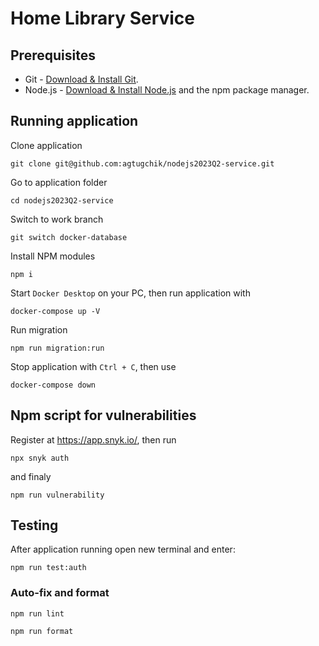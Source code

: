 # Home Library Service

## Prerequisites

- Git - [Download & Install Git](https://git-scm.com/downloads).
- Node.js - [Download & Install Node.js](https://nodejs.org/en/download/) and the npm package manager.

## Running application

Clone application

```
git clone git@github.com:agtugchik/nodejs2023Q2-service.git
```

Go to application folder

```
cd nodejs2023Q2-service
```

Switch to work branch

```
git switch docker-database
```

Install NPM modules

```
npm i
```

Start `Docker Desktop` on your PC, then run application with

```
docker-compose up -V
```

Run migration

```
npm run migration:run
```

Stop application with `Ctrl + C`, then use

```
docker-compose down
```

## Npm script for vulnerabilities

Register at https://app.snyk.io/, then run

```
npx snyk auth
```

and finaly

```
npm run vulnerability
```

## Testing

After application running open new terminal and enter:

```
npm run test:auth
```

### Auto-fix and format

```
npm run lint
```

```
npm run format
```
